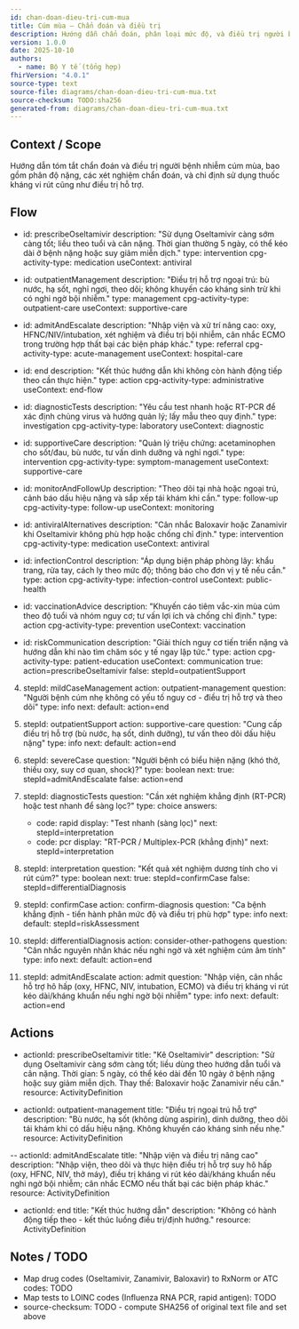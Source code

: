 ```yaml
---
id: chan-doan-dieu-tri-cum-mua
title: Cúm mùa — Chẩn đoán và điều trị
description: Hướng dẫn chẩn đoán, phân loại mức độ, và điều trị người bệnh cúm mùa (seasonal influenza).
version: 1.0.0
date: 2025-10-10
authors:
  - name: Bộ Y tế (tổng hợp)
fhirVersion: "4.0.1"
source-type: text
source-file: diagrams/chan-doan-dieu-tri-cum-mua.txt
source-checksum: TODO:sha256
generated-from: diagrams/chan-doan-dieu-tri-cum-mua.txt
---
```


## Context / Scope
Hướng dẫn tóm tắt chẩn đoán và điều trị người bệnh nhiễm cúm mùa, bao gồm phân độ nặng, các xét nghiệm chẩn đoán, và chỉ định sử dụng thuốc kháng vi rút cũng như điều trị hỗ trợ.

## Flow
- id: prescribeOseltamivir
  description: "Sử dụng Oseltamivir càng sớm càng tốt; liều theo tuổi và cân nặng. Thời gian thường 5 ngày, có thể kéo dài ở bệnh nặng hoặc suy giảm miễn dịch."
  type: intervention
  cpg-activity-type: medication
  useContext: antiviral

- id: outpatientManagement
  description: "Điều trị hỗ trợ ngoại trú: bù nước, hạ sốt, nghỉ ngơi, theo dõi; không khuyến cáo kháng sinh trừ khi có nghi ngờ bội nhiễm."
  type: management
  cpg-activity-type: outpatient-care
  useContext: supportive-care

- id: admitAndEscalate
  description: "Nhập viện và xử trí nâng cao: oxy, HFNC/NIV/intubation, xét nghiệm và điều trị bội nhiễm, cân nhắc ECMO trong trường hợp thất bại các biện pháp khác."
  type: referral
  cpg-activity-type: acute-management
  useContext: hospital-care

- id: end
  description: "Kết thúc hướng dẫn khi không còn hành động tiếp theo cần thực hiện."
  type: action
  cpg-activity-type: administrative
  useContext: end-flow

- id: diagnosticTests
  description: "Yêu cầu test nhanh hoặc RT-PCR để xác định chủng virus và hướng quản lý; lấy mẫu theo quy định."
  type: investigation
  cpg-activity-type: laboratory
  useContext: diagnostic

- id: supportiveCare
  description: "Quản lý triệu chứng: acetaminophen cho sốt/đau, bù nước, tư vấn dinh dưỡng và nghỉ ngơi."
  type: intervention
  cpg-activity-type: symptom-management
  useContext: supportive-care

- id: monitorAndFollowUp
  description: "Theo dõi tại nhà hoặc ngoại trú, cảnh báo dấu hiệu nặng và sắp xếp tái khám khi cần."
  type: follow-up
  cpg-activity-type: follow-up
  useContext: monitoring

- id: antiviralAlternatives
  description: "Cân nhắc Baloxavir hoặc Zanamivir khi Oseltamivir không phù hợp hoặc chống chỉ định."
  type: intervention
  cpg-activity-type: medication
  useContext: antiviral

- id: infectionControl
  description: "Áp dụng biện pháp phòng lây: khẩu trang, rửa tay, cách ly theo mức độ; thông báo cho đơn vị y tế nếu cần."
  type: action
  cpg-activity-type: infection-control
  useContext: public-health

- id: vaccinationAdvice
  description: "Khuyến cáo tiêm vắc-xin mùa cúm theo độ tuổi và nhóm nguy cơ; tư vấn lợi ích và chống chỉ định."
  type: action
  cpg-activity-type: prevention
  useContext: vaccination

- id: riskCommunication
  description: "Giải thích nguy cơ tiến triển nặng và hướng dẫn khi nào tìm chăm sóc y tế ngay lập tức."
  type: action
  cpg-activity-type: patient-education
  useContext: communication
     true: action=prescribeOseltamivir
     false: stepId=outpatientSupport

4. stepId: mildCaseManagement
   action: outpatient-management
   question: "Người bệnh cúm nhẹ không có yếu tố nguy cơ - điều trị hỗ trợ và theo dõi" 
   type: info
   next:
     default: action=end

5. stepId: outpatientSupport
   action: supportive-care
   question: "Cung cấp điều trị hỗ trợ (bù nước, hạ sốt, dinh dưỡng), tư vấn theo dõi dấu hiệu nặng" 
   type: info
   next:
     default: action=end

6. stepId: severeCase
   question: "Người bệnh có biểu hiện nặng (khó thở, thiếu oxy, suy cơ quan, shock)?"
   type: boolean
   next:
     true: stepId=admitAndEscalate
     false: action=end

7. stepId: diagnosticTests
   question: "Cần xét nghiệm khẳng định (RT-PCR) hoặc test nhanh để sàng lọc?"
   type: choice
   answers:
     - code: rapid
       display: "Test nhanh (sàng lọc)"
       next: stepId=interpretation
     - code: pcr
       display: "RT-PCR / Multiplex-PCR (khẳng định)"
       next: stepId=interpretation

8. stepId: interpretation
   question: "Kết quả xét nghiệm dương tính cho vi rút cúm?"
   type: boolean
   next:
     true: stepId=confirmCase
     false: stepId=differentialDiagnosis

9. stepId: confirmCase
   action: confirm-diagnosis
   question: "Ca bệnh khẳng định - tiến hành phân mức độ và điều trị phù hợp" 
   type: info
   next:
     default: stepId=riskAssessment

10. stepId: differentialDiagnosis
    action: consider-other-pathogens
    question: "Cân nhắc nguyên nhân khác nếu nghi ngờ và xét nghiệm cúm âm tính" 
    type: info
    next:
      default: action=end

11. stepId: admitAndEscalate
    action: admit
    question: "Nhập viện, cân nhắc hỗ trợ hô hấp (oxy, HFNC, NIV, intubation, ECMO) và điều trị kháng vi rút kéo dài/kháng khuẩn nếu nghi ngờ bội nhiễm" 
    type: info
    next:
      default: action=end

## Actions
- actionId: prescribeOseltamivir
  title: "Kê Oseltamivir"
  description: "Sử dụng Oseltamivir càng sớm càng tốt; liều dùng theo hướng dẫn tuổi và cân nặng. Thời gian: 5 ngày, có thể kéo dài đến 10 ngày ở bệnh nặng hoặc suy giảm miễn dịch. Thay thế: Baloxavir hoặc Zanamivir nếu cần."
  resource: ActivityDefinition

- actionId: outpatient-management
  title: "Điều trị ngoại trú hỗ trợ"
  description: "Bù nước, hạ sốt (không dùng aspirin), dinh dưỡng, theo dõi tái khám khi có dấu hiệu nặng. Không khuyến cáo kháng sinh nếu nhẹ."
  resource: ActivityDefinition

-- actionId: admitAndEscalate
  title: "Nhập viện và điều trị nâng cao"
  description: "Nhập viện, theo dõi và thực hiện điều trị hỗ trợ suy hô hấp (oxy, HFNC, NIV, thở máy), điều trị kháng vi rút kéo dài/kháng khuẩn nếu nghi ngờ bội nhiễm; cân nhắc ECMO nếu thất bại các biện pháp khác."
  resource: ActivityDefinition

- actionId: end
  title: "Kết thúc hướng dẫn"
  description: "Không có hành động tiếp theo - kết thúc luồng điều trị/định hướng." 
  resource: ActivityDefinition

## Notes / TODO
- Map drug codes (Oseltamivir, Zanamivir, Baloxavir) to RxNorm or ATC codes: TODO
- Map tests to LOINC codes (Influenza RNA PCR, rapid antigen): TODO
- source-checksum: TODO - compute SHA256 of original text file and set above
